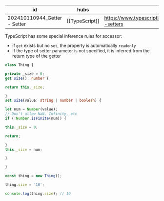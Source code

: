 
| id                           | hubs           | source                                                                       |
| ---------------------------- | -------------- | ---------------------------------------------------------------------------- |
| 202410110944_Getter - Setter | [[TypeScript]] | https://www.typescriptlang.org/docs/handbook/2/classes.html#getters--setters |
TypeScript has some special inference rules for accessor:
- if `get` exists but no `set`, the property is automatically `readonly`
- If the type of setter parameter is not specified, it is inferred from the return type of the getter
```ts
class Thing {

private _size = 0;
get size(): number {

return this._size;

}
set size(value: string | number | boolean) {

let num = Number(value);
// Don't allow NaN, Infinity, etc
if (!Number.isFinite(num)) {

this._size = 0;

return;

}
this._size = num;

}

}

const thing = new Thing();

thing.size = '10';

console.log(thing.size); // 10
```